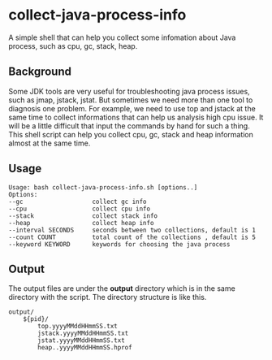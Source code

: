 # collect-java-process-info
A simple shell that can help you collect some infomation about Java process, such as cpu, gc, stack, heap.

## Background
Some JDK tools are very useful for troubleshooting java process issues, such as jmap, jstack, jstat. But sometimes we need more than one tool to diagnosis one problem. For example, we need to use top and jstack at the same time to collect informations that can help us analysis high cpu issue. It will be a little difficult that input the commands by hand for such a thing. This shell script can help you collect cpu, gc, stack and heap information almost at the same time.


## Usage
```
Usage: bash collect-java-process-info.sh [options..]
Options:
--gc                   collect gc info
--cpu                  collect cpu info
--stack                collect stack info
--heap                 collect heap info
--interval SECONDS     seconds between two collections, default is 1
--count COUNT          total count of the collections , default is 5
--keyword KEYWORD      keywords for choosing the java process
```

## Output
The output files are under the **output** directory which is in the same directory with the script. The directory structure is like this.
```
output/
    ${pid}/
        top.yyyyMMddHHmmSS.txt
        jstack.yyyyMMddHHmmSS.txt
        jstat.yyyyMMddHHmmSS.txt
        heap..yyyyMMddHHmmSS.hprof
```